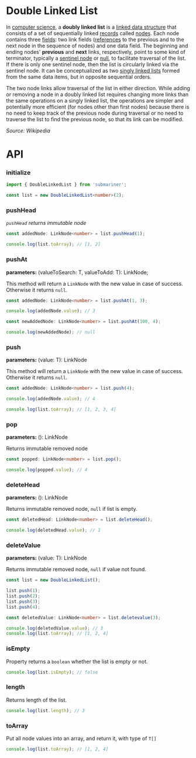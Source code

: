 # Double Linked List

In [computer science](https://en.wikipedia.org/wiki/Computer_science 'Computer science'), a **doubly linked list** is a [linked data structure](https://en.wikipedia.org/wiki/Linked_data_structure 'Linked data structure') that consists of a set of sequentially linked [records](<https://en.wikipedia.org/wiki/Record_(computer_science)> 'Record (computer science)') called [nodes](<https://en.wikipedia.org/wiki/Node_(computer_science)> 'Node (computer science)'). Each node contains three [fields](<https://en.wikipedia.org/wiki/Field_(computer_science)> 'Field (computer science)'): two link fields ([references](<https://en.wikipedia.org/wiki/Reference_(computer_science)> 'Reference (computer science)') to the previous and to the next node in the sequence of nodes) and one data field. The beginning and ending nodes' **previous** and **next** links, respectively, point to some kind of terminator, typically a [sentinel node](https://en.wikipedia.org/wiki/Sentinel_node 'Sentinel node') or [null](https://en.wikipedia.org/wiki/Null_pointer 'Null pointer'), to facilitate traversal of the list. If there is only one sentinel node, then the list is circularly linked via the sentinel node. It can be conceptualized as two [singly linked lists](https://en.wikipedia.org/wiki/Linked_list 'Linked list') formed from the same data items, but in opposite sequential orders.

The two node links allow traversal of the list in either direction. While adding or removing a node in a doubly linked list requires changing more links than the same operations on a singly linked list, the operations are simpler and potentially more efficient (for nodes other than first nodes) because there is no need to keep track of the previous node during traversal or no need to traverse the list to find the previous node, so that its link can be modified.

_Source: Wikipedia_

# API

### initialize

```typescript
import { DoubleLinkedList } from 'submariner';

const list = new DoubleLinkedList<number>(2);
```

### pushHead

_`pushHead` returns immutable node_

```typescript
const addedNode: LinkNode<number> = list.pushHead(1);

console.log(list.toArray); // [1, 2]
```

### pushAt

**parameters:** (valueToSearch: T, valueToAdd: T): LinkNode<T>;

This method will return a `LinkNode` with the new value in case of success. Otherwise it returns `null`.

```typescript
const addedNode: LinkNode<number> = list.pushAt(1, 3);

console.log(addedNode.value); // 3

const newAddedNode: LinkNode<number> = list.pushAt(100, 4);

console.log(newAddedNode); // null
```

### push

**parameters:** (value: T): LinkNode<T>

This method will return a `LinkNode` with the new value in case of success. Otherwise it returns `null`.

```typescript
const addedNode: LinkNode<number> = list.push(4);

console.log(addedNode.value); // 4

console.log(list.toArray); // [1, 2, 3, 4]
```

### pop

**parameters:** (): LinkNode<T>

Returns immutable removed node

```typescript
const popped: LinkNode<number> = list.pop();

console.log(popped.value); // 4
```

### deleteHead

**parameters:** (): LinkNode<T>

Returns immutable removed node, `null` if list is empty.

```typescript
const deletedHead: LinkNode<number> = list.deleteHead();

console.log(deletedHead.value); // 1
```

### deleteValue

**parameters:** (value: T): LinkNode<T>

Returns immutable removed node, `null` if value not found.

```typescript
const list = new DoubleLinkedList();

list.push(1);
list.push(2);
list.push(3);
list.push(4);

const deletedValue: LinkNode<number> = list.deletevalue(3);

console.log(deletedValue.value); // 3
console.log(list.toArray); // [1, 2, 4]
```

### isEmpty

Property returns a `boolean` whether the list is empty or not.

```typescript
console.log(list.isEmpty); // false
```

### length

Returns length of the list.

```typescript
console.log(list.length); // 3
```

### toArray

Put all node values into an array, and return it, with type of `T[]`

```typescript
console.log(list.toArray); // [1, 2, 4]
```
